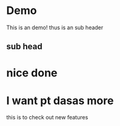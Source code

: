 # Demo

This is an demo!
thus is an sub header 
## sub head
# nice done
# I want pt dasas more
this is to check out new features